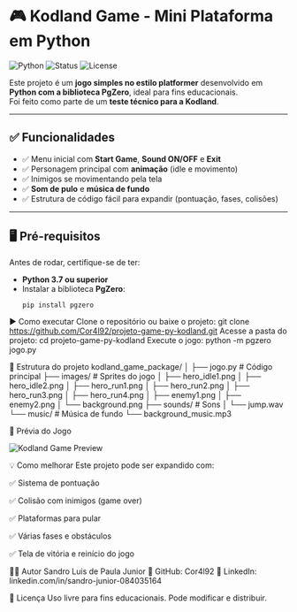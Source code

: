 # 🎮 Kodland Game - Mini Plataforma em Python

![Python](https://img.shields.io/badge/Python-3.x-blue)
![Status](https://img.shields.io/badge/Status-Concluído-brightgreen)
![License](https://img.shields.io/badge/Licença-Livre-lightgrey)

Este projeto é um **jogo simples no estilo platformer** desenvolvido em **Python com a biblioteca PgZero**, ideal para fins educacionais.  
Foi feito como parte de um **teste técnico para a Kodland**.

---

## ✅ Funcionalidades

- ✅ Menu inicial com **Start Game**, **Sound ON/OFF** e **Exit**
- ✅ Personagem principal com **animação** (idle e movimento)
- ✅ Inimigos se movimentando pela tela
- ✅ **Som de pulo** e **música de fundo**
- ✅ Estrutura de código fácil para expandir (pontuação, fases, colisões)

---

## 🖥️ Pré-requisitos

Antes de rodar, certifique-se de ter:

- **Python 3.7 ou superior**  
- Instalar a biblioteca **PgZero**:
  ```bash
  pip install pgzero

▶️ Como executar
Clone o repositório ou baixe o projeto:
git clone https://github.com/Cor4l92/projeto-game-py-kodland.git
Acesse a pasta do projeto:
cd projeto-game-py-kodland
Execute o jogo:
python -m pgzero jogo.py

📂 Estrutura do projeto
kodland_game_package/
│
├── jogo.py                # Código principal
├── images/                # Sprites do jogo
│   ├── hero_idle1.png
│   ├── hero_idle2.png
│   ├── hero_run1.png
│   ├── hero_run2.png
│   ├── hero_run3.png
│   ├── hero_run4.png
│   ├── enemy1.png
│   ├── enemy2.png
│   └── background.png
├── sounds/                # Sons
│   └── jump.wav
└── music/                 # Música de fundo
    └── background_music.mp3

🎥 Prévia do Jogo


![Kodland Game Preview](kodland_game_preview.gif)

💡 Como melhorar
Este projeto pode ser expandido com:

✅ Sistema de pontuação

✅ Colisão com inimigos (game over)

✅ Plataformas para pular

✅ Várias fases e obstáculos

✅ Tela de vitória e reinício do jogo

👨‍💻 Autor
Sandro Luis de Paula Junior
📌 GitHub: Cor4l92
📌 LinkedIn: linkedin.com/in/sandro-junior-084035164

🏁 Licença
Uso livre para fins educacionais. Pode modificar e distribuir.
